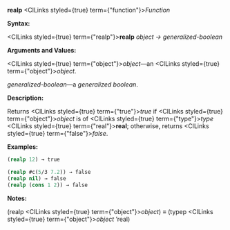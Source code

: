 **realp** <ClLinks styled={true} term={"function"}><i>Function</i></ClLinks> 



**Syntax:** 



<ClLinks styled={true} term={"realp"}><b>realp</b></ClLinks> *object → generalized-boolean* 



**Arguments and Values:** 



<ClLinks styled={true} term={"object"}><i>object</i></ClLinks>—an <ClLinks styled={true} term={"object"}><i>object</i></ClLinks>. 



*generalized-boolean*—a *generalized boolean*. 



**Description:** 



Returns <ClLinks styled={true} term={"true"}><i>true</i></ClLinks> if <ClLinks styled={true} term={"object"}><i>object</i></ClLinks> is of <ClLinks styled={true} term={"type"}><i>type</i></ClLinks> <ClLinks styled={true} term={"real"}><b>real</b></ClLinks>; otherwise, returns <ClLinks styled={true} term={"false"}><i>false</i></ClLinks>. 



**Examples:**
```lisp
(realp 12) → true 

(realp #c(5/3 7.2)) → false 
(realp nil) → false 
(realp (cons 1 2)) → false 
```
**Notes:** 



(realp <ClLinks styled={true} term={"object"}><i>object</i></ClLinks>) *≡* (typep <ClLinks styled={true} term={"object"}><i>object</i></ClLinks> ’real) 



